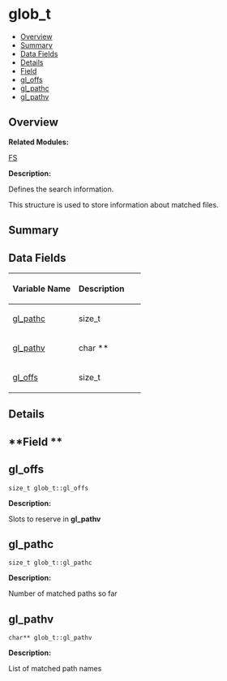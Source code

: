 # glob\_t<a name="ZH-CN_TOPIC_0000001054718171"></a>

-   [Overview](#section687133126165636)
-   [Summary](#section624234065165636)
-   [Data Fields](#pub-attribs)
-   [Details](#section341760664165636)
-   [Field](#section503539067165636)
-   [gl\_offs](#ada6945e8f6ca53ecf82c9d736fb5307e)
-   [gl\_pathc](#a69dc492f370a9793f06c11e3eb12f199)
-   [gl\_pathv](#abd9ba3e5bd7a4767af2cd3dd98a2a64f)

## **Overview**<a name="section687133126165636"></a>

**Related Modules:**

[FS](FS.md)

**Description:**

Defines the search information. 

This structure is used to store information about matched files. 

## **Summary**<a name="section624234065165636"></a>

## Data Fields<a name="pub-attribs"></a>

<a name="table1645571188165636"></a>
<table><thead align="left"><tr id="row987874000165636"><th class="cellrowborder" valign="top" width="50%" id="mcps1.1.3.1.1"><p id="p729766468165636"><a name="p729766468165636"></a><a name="p729766468165636"></a>Variable Name</p>
</th>
<th class="cellrowborder" valign="top" width="50%" id="mcps1.1.3.1.2"><p id="p900807525165636"><a name="p900807525165636"></a><a name="p900807525165636"></a>Description</p>
</th>
</tr>
</thead>
<tbody><tr id="row1307546020165636"><td class="cellrowborder" valign="top" width="50%" headers="mcps1.1.3.1.1 "><p id="p2057856807165636"><a name="p2057856807165636"></a><a name="p2057856807165636"></a><a href="glob_t.md#a69dc492f370a9793f06c11e3eb12f199">gl_pathc</a></p>
</td>
<td class="cellrowborder" valign="top" width="50%" headers="mcps1.1.3.1.2 "><p id="p143616628165636"><a name="p143616628165636"></a><a name="p143616628165636"></a>size_t </p>
</td>
</tr>
<tr id="row668271798165636"><td class="cellrowborder" valign="top" width="50%" headers="mcps1.1.3.1.1 "><p id="p1488996309165636"><a name="p1488996309165636"></a><a name="p1488996309165636"></a><a href="glob_t.md#abd9ba3e5bd7a4767af2cd3dd98a2a64f">gl_pathv</a></p>
</td>
<td class="cellrowborder" valign="top" width="50%" headers="mcps1.1.3.1.2 "><p id="p1834646503165636"><a name="p1834646503165636"></a><a name="p1834646503165636"></a>char ** </p>
</td>
</tr>
<tr id="row404332084165636"><td class="cellrowborder" valign="top" width="50%" headers="mcps1.1.3.1.1 "><p id="p1652138949165636"><a name="p1652138949165636"></a><a name="p1652138949165636"></a><a href="glob_t.md#ada6945e8f6ca53ecf82c9d736fb5307e">gl_offs</a></p>
</td>
<td class="cellrowborder" valign="top" width="50%" headers="mcps1.1.3.1.2 "><p id="p653403764165636"><a name="p653403764165636"></a><a name="p653403764165636"></a>size_t </p>
</td>
</tr>
</tbody>
</table>

## **Details**<a name="section341760664165636"></a>

## **Field **<a name="section503539067165636"></a>

## gl\_offs<a name="ada6945e8f6ca53ecf82c9d736fb5307e"></a>

```
size_t glob_t::gl_offs
```

 **Description:**

Slots to reserve in  **gl\_pathv** 

## gl\_pathc<a name="a69dc492f370a9793f06c11e3eb12f199"></a>

```
size_t glob_t::gl_pathc
```

 **Description:**

Number of matched paths so far 

## gl\_pathv<a name="abd9ba3e5bd7a4767af2cd3dd98a2a64f"></a>

```
char** glob_t::gl_pathv
```

 **Description:**

List of matched path names 

